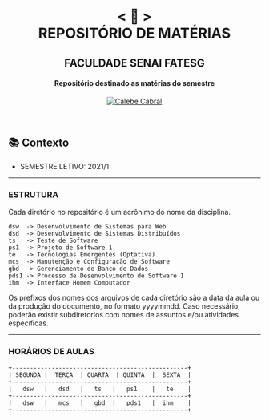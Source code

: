 <h1 align="center">
    < 📜 > <br>
REPOSITÓRIO DE MATÉRIAS
</h1>
    <h2 align="center">
    FACULDADE SENAI FATESG
    </h2>
<h4 align="center">
Repositório destinado as matérias do semestre
</h4>

<p align="center">
  <a href="https://github.com/jhonathandosreis">
    <img alt="Calebe Cabral" src="https://img.shields.io/badge/Calebe%20Cabral-4%20FATESG-blue">
  </a>
</p>
<br>

## 📚 Contexto

- SEMESTRE LETIVO: 2021/1

---

### ESTRUTURA

Cada diretório no repositório é um acrônimo do nome da disciplina.

```
dsw  -> Desenvolvimento de Sistemas para Web
dsd  -> Desenvolvimento de Sistemas Distribuídos
ts   -> Teste de Software
ps1  -> Projeto de Software 1
te   -> Tecnologias Emergentes (Optativa)
mcs  -> Manutenção e Configuração de Software
gbd  -> Gerenciamento de Banco de Dados
pds1 -> Processo de Desenvolvimento de Software 1
ihm  -> Interface Homem Computador

```
 Os prefixos dos nomes dos arquivos de cada diretório são a data da aula ou da produção do documento, no formato yyyymmdd. Caso necessário, poderão existir subdiretorios com nomes de assuntos e/ou atividades específicas. 

---
### HORÁRIOS DE AULAS

```
+-------------------------------------------------+
| SEGUNDA |  TERÇA  | QUARTA  | QUINTA  |  SEXTA  |
+-------------------------------------------------+
|   dsw   |   dsd   |   ts   |   ps1    |   te    |
+-------------------------------------------------+
|   dsw   |   mcs   |   gbd  |   pds1   |  ihm    |
+-------------------------------------------------+
```
